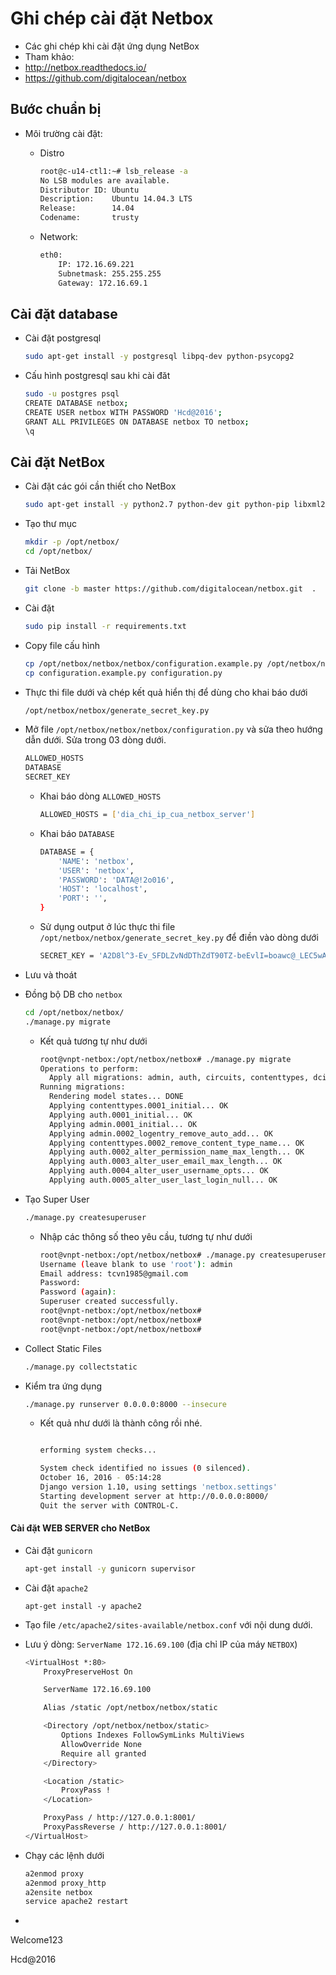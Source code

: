 # Ghi chép cài đặt Netbox

- Các ghi chép khi cài đặt ứng dụng NetBox
- Tham khảo:
 - http://netbox.readthedocs.io/
 - https://github.com/digitalocean/netbox
 
 
##  Bước chuẩn bị
- Môi trường cài đặt:
	- Distro
	
		```sh
		root@c-u14-ctl1:~# lsb_release -a
		No LSB modules are available.
		Distributor ID: Ubuntu
		Description:    Ubuntu 14.04.3 LTS
		Release:        14.04
		Codename:       trusty
		```

	- Network: 
		
		```sh
		eth0: 
			IP: 172.16.69.221 
			Subnetmask: 255.255.255 
			Gateway: 172.16.69.1
		```
	
## Cài đặt database

- Cài đặt postgresql

	```sh
	sudo apt-get install -y postgresql libpq-dev python-psycopg2
	```

- Cấu hình postgresql sau khi cài đăt

	```sh
	sudo -u postgres psql
	CREATE DATABASE netbox;
	CREATE USER netbox WITH PASSWORD 'Hcd@2016';
	GRANT ALL PRIVILEGES ON DATABASE netbox TO netbox;
	\q
	```
	
## Cài đặt NetBox
- Cài đặt các gói cần thiết cho NetBox
	
	```sh
	sudo apt-get install -y python2.7 python-dev git python-pip libxml2-dev libxslt1-dev libffi-dev graphviz libpq-dev
	```

- Tạo thư mục

	```sh
	mkdir -p /opt/netbox/
	cd /opt/netbox/
	```
	
- Tải NetBox

	```sh
	git clone -b master https://github.com/digitalocean/netbox.git  .
	```
	
- Cài đặt 
	
	```sh
	sudo pip install -r requirements.txt
	```
	
- Copy file cấu hình 

	```sh
	cp /opt/netbox/netbox/netbox/configuration.example.py /opt/netbox/netbox/netbox/configuration.py 
	cp configuration.example.py configuration.py
	```

- Thực thi file dưới và chép kết quả hiển thị để dùng cho khai báo dưới 

    ```sh
    /opt/netbox/netbox/generate_secret_key.py
    ```
	
- Mở file `/opt/netbox/netbox/netbox/configuration.py` và sửa theo hướng dẫn dưới. Sửa trong 03 dòng dưới.

    ```sh
    ALLOWED_HOSTS
    DATABASE
    SECRET_KEY
    ```

    - Khai báo dòng `ALLOWED_HOSTS`
    
        ```sh
        ALLOWED_HOSTS = ['dia_chi_ip_cua_netbox_server']
        ```
        
    - Khai báo `DATABASE`
    
        ```sh 
        DATABASE = {
            'NAME': 'netbox',        
            'USER': 'netbox',               
            'PASSWORD': 'DATA@!2o016',           
            'HOST': 'localhost',     
            'PORT': '',               
        }
        ```
        
    - Sử dụng output ở lúc thực thi file `/opt/netbox/netbox/generate_secret_key.py` để điền vào dòng dưới
    
        ```sh
        SECRET_KEY = 'A2D8l^3-Ev_SFDLZvNdDThZdT90TZ-beEvlI=boawc@_LEC5wA'
        ```

- Lưu và thoát

- Đồng bộ DB cho `netbox`

    ```sh
    cd /opt/netbox/netbox/
    ./manage.py migrate 
    ```
    
    - Kết quả tương tự như dưới
    
        ```sh
        root@vnpt-netbox:/opt/netbox/netbox# ./manage.py migrate
        Operations to perform:
          Apply all migrations: admin, auth, circuits, contenttypes, dcim, extras, ipam, secrets, sessions, tenancy
        Running migrations:
          Rendering model states... DONE
          Applying contenttypes.0001_initial... OK
          Applying auth.0001_initial... OK
          Applying admin.0001_initial... OK
          Applying admin.0002_logentry_remove_auto_add... OK
          Applying contenttypes.0002_remove_content_type_name... OK
          Applying auth.0002_alter_permission_name_max_length... OK
          Applying auth.0003_alter_user_email_max_length... OK
          Applying auth.0004_alter_user_username_opts... OK
          Applying auth.0005_alter_user_last_login_null... OK

        ```
             
- Tạo Super User

    ```sh
    ./manage.py createsuperuser
    ```
    
    - Nhập các thông số theo yêu cầu, tương tự như dưới
    
        ```sh 
        root@vnpt-netbox:/opt/netbox/netbox# ./manage.py createsuperuser
        Username (leave blank to use 'root'): admin
        Email address: tcvn1985@gmail.com
        Password:
        Password (again):
        Superuser created successfully.
        root@vnpt-netbox:/opt/netbox/netbox#
        root@vnpt-netbox:/opt/netbox/netbox#
        root@vnpt-netbox:/opt/netbox/netbox#
        ```
        
-  Collect Static Files

    ```sh
    ./manage.py collectstatic
    ```
    
- Kiểm tra ứng dụng

    ```sh
    ./manage.py runserver 0.0.0.0:8000 --insecure
    ```
    
    - Kết quả như dưới là thành công rồi nhé.
    
        ```sh

        erforming system checks...

        System check identified no issues (0 silenced).
        October 16, 2016 - 05:14:28
        Django version 1.10, using settings 'netbox.settings'
        Starting development server at http://0.0.0.0:8000/
        Quit the server with CONTROL-C.
        ```
            
#### Cài đặt WEB SERVER cho NetBox

- Cài đặt `gunicorn`

    ```sh
    apt-get install -y gunicorn supervisor
    ```

- Cài đặt `apache2`

    ```
    apt-get install -y apache2
    ```

- Tạo file `/etc/apache2/sites-available/netbox.conf` với nội dung dưới.
 - Lưu ý dòng: `ServerName 172.16.69.100` (địa chỉ IP của máy `NETBOX`)

    ```sh
    <VirtualHost *:80>
        ProxyPreserveHost On

        ServerName 172.16.69.100

        Alias /static /opt/netbox/netbox/static

        <Directory /opt/netbox/netbox/static>
            Options Indexes FollowSymLinks MultiViews
            AllowOverride None
            Require all granted
        </Directory>

        <Location /static>
            ProxyPass !
        </Location>

        ProxyPass / http://127.0.0.1:8001/
        ProxyPassReverse / http://127.0.0.1:8001/
    </VirtualHost>
    ```
	
- Chạy các lệnh dưới

    ```sh
    a2enmod proxy
    a2enmod proxy_http
    a2ensite netbox
    service apache2 restart
    ```

- 

Welcome123

Hcd@2016

	
	
	
	
	
	